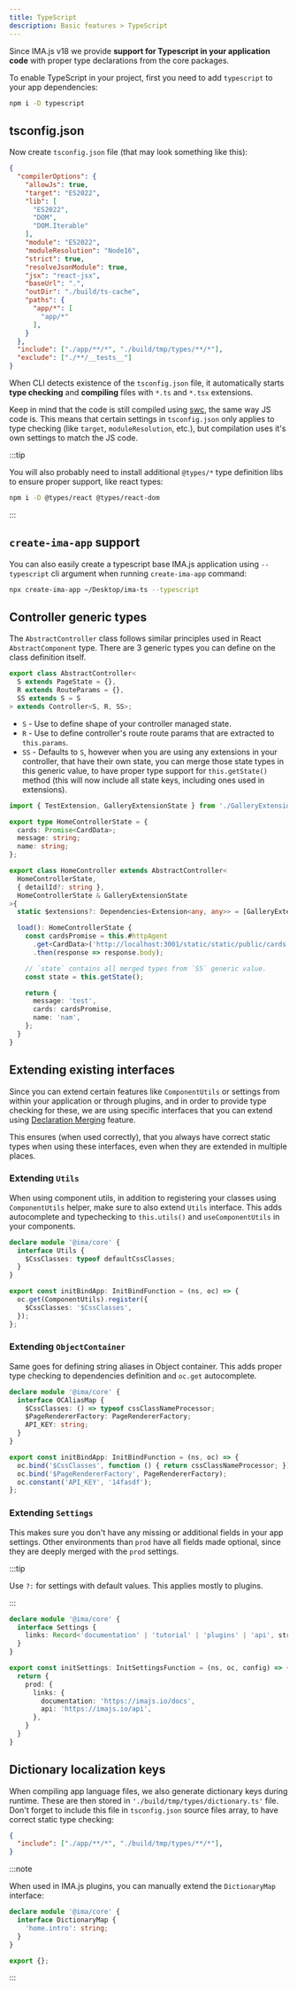 ```yaml
---
title: TypeScript
description: Basic features > TypeScript
---
```


Since IMA.js v18 we provide **support for Typescript in your application code** with proper type declarations from the core packages.

To enable TypeScript in your project, first you need to add `typescript` to your app dependencies:

```bash npm2yarn
npm i -D typescript
```

## tsconfig.json

Now create `tsconfig.json` file (that may look something like this):

```json title=./tsconfig.json
{
  "compilerOptions": {
    "allowJs": true,
    "target": "ES2022",
    "lib": [
      "ES2022",
      "DOM",
      "DOM.Iterable"
    ],
    "module": "ES2022",
    "moduleResolution": "Node16",
    "strict": true,
    "resolveJsonModule": true,
    "jsx": "react-jsx",
    "baseUrl": ".",
    "outDir": "./build/ts-cache",
    "paths": {
      "app/*": [
        "app/*"
      ],
    }
  },
  "include": ["./app/**/*", "./build/tmp/types/**/*"],
  "exclude": ["./**/__tests__"]
}
```


When CLI detects existence of the `tsconfig.json` file, it automatically starts **type checking** and **compiling** files with `*.ts` and `*.tsx` extensions.

Keep in mind that the code is still compiled using [swc](https://swc.rs/), the same way JS code is. This means that certain settings in `tsconfig.json` only applies to type checking (like `target`, `moduleResolution`, etc.), but compilation uses it's own settings to match the JS code.

:::tip

You will also probably need to install additional `@types/*` type definition libs to ensure proper support, like react types:

```bash npm2yarn
npm i -D @types/react @types/react-dom
```

:::

## `create-ima-app` support

You can also easily create a typescript base IMA.js application using `--typescript` cli argument when running `create-ima-app` command:

```bash npm2yarn
npx create-ima-app ~/Desktop/ima-ts --typescript
```

## Controller generic types

The `AbstractController` class follows similar principles used in React `AbstractComponent` type. There are 3 generic types you can define on the class definition itself.

```ts title=AbstractController.ts
export class AbstractController<
  S extends PageState = {},
  R extends RouteParams = {},
  SS extends S = S
> extends Controller<S, R, SS>;
```

 - `S` - Use to define shape of your controller managed state.
 - `R` - Use to define controller's route route params that are extracted to `this.params`.
 - `SS` - Defaults to `S`, however when you are using any extensions in your controller, that have their own state, you can merge those state types in this generic value, to have proper type support for `this.getState()` method (this will now include all state keys, including ones used in extensions).

```ts title=HomeController.ts
import { TestExtension, GalleryExtensionState } from './GalleryExtension';

export type HomeControllerState = {
  cards: Promise<CardData>;
  message: string;
  name: string;
};

export class HomeController extends AbstractController<
  HomeControllerState,
  { detailId?: string },
  HomeControllerState & GalleryExtensionState
>{
  static $extensions?: Dependencies<Extension<any, any>> = [GalleryExtension];

  load(): HomeControllerState {
    const cardsPromise = this.#httpAgent
      .get<CardData>('http://localhost:3001/static/static/public/cards.json')
      .then(response => response.body);

    // `state` contains all merged types from `SS` generic value.
    const state = this.getState();

    return {
      message: 'test',
      cards: cardsPromise,
      name: 'nam',
    };
  }
}
```

## Extending existing interfaces

Since you can extend certain features like `ComponentUtils` or settings from within your application or through plugins, and in order to provide type checking for these, we are using specific interfaces that you can extend using [Declaration Merging](https://www.typescriptlang.org/docs/handbook/declaration-merging.html) feature.

This ensures (when used correctly), that you always have correct static types when using these interfaces, even when they are extended in multiple places.

### Extending `Utils`

When using component utils, in addition to registering your classes using `ComponentUtils` helper, make sure to also extend `Utils` interface. This adds autocomplete and typechecking to `this.utils()` and `useComponentUtils` in your components.

```ts title=./app/config/bind.ts
declare module '@ima/core' {
  interface Utils {
    $CssClasses: typeof defaultCssClasses;
  }
}

export const initBindApp: InitBindFunction = (ns, oc) => {
  oc.get(ComponentUtils).register({
    $CssClasses: '$CssClasses',
  });
};
```

### Extending `ObjectContainer`

Same goes for defining string aliases in Object container. This adds proper type checking to dependencies definition and `oc.get` autocomplete.

```ts title=./app/config/bind.ts
declare module '@ima/core' {
  interface OCAliasMap {
    $CssClasses: () => typeof cssClassNameProcessor;
    $PageRendererFactory: PageRendererFactory;
    API_KEY: string;
  }
}

export const initBindApp: InitBindFunction = (ns, oc) => {
  oc.bind('$CssClasses', function () { return cssClassNameProcessor; });
  oc.bind('$PageRendererFactory', PageRendererFactory);
  oc.constant('API_KEY', '14fasdf');
};
```

### Extending `Settings`

This makes sure you don't have any missing or additional fields in your app settings. Other environments than `prod` have all fields made optional, since they are deeply merged with the `prod` settings.

:::tip

Use `?:` for settings with default values. This applies mostly to plugins.

:::

```ts title=./app/config/settings.ts
declare module '@ima/core' {
  interface Settings {
    links: Record<'documentation' | 'tutorial' | 'plugins' | 'api', string>;
  }
}

export const initSettings: InitSettingsFunction = (ns, oc, config) => {
  return {
    prod: {
      links: {
        documentation: 'https://imajs.io/docs',
        api: 'https://imajs.io/api',
      },
    }
  }
}

```

## Dictionary localization keys

When compiling app language files, we also generate dictionary keys during runtime. These are then stored in `'./build/tmp/types/dictionary.ts'` file. Don't forget to include this file in `tsconfig.json` source files array, to have correct static type checking:

```json title=./tsconfig.json
{
  "include": ["./app/**/*", "./build/tmp/types/**/*"],
}
```

:::note

When used in IMA.js plugins, you can manually extend the `DictionaryMap` interface:

```ts
declare module '@ima/core' {
  interface DictionaryMap {
    'home.intro': string;
  }
}

export {};
```

:::
